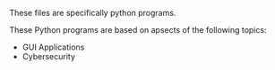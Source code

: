 These files are specifically python programs.

These Python programs are based on apsects of the following topics:

- GUI Applications
- Cybersecurity 
